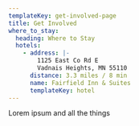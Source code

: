 ```yaml
---
templateKey: get-involved-page
title: Get Involved
where_to_stay:
  heading: Where to Stay
  hotels:
    - address: |-
        1125 East Co Rd E
        Vadnais Heights, MN 55110
      distance: 3.3 miles / 8 min
      name: Fairfield Inn & Suites
      templateKey: hotel
---
```

Lorem ipsum and all the things

